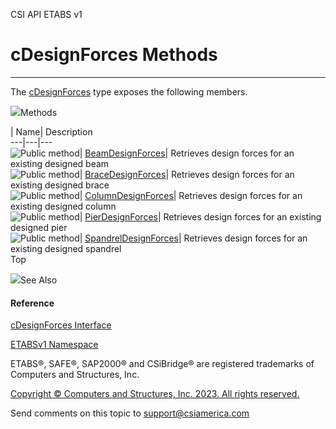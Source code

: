 ﻿

CSI API ETABS v1

# cDesignForces Methods  
  
---  
  
The [cDesignForces](4f77b6bb-819e-35e8-eee9-7c306bb12186.htm) type exposes the
following members.

![](../icons/SectionExpanded.png)Methods

| Name| Description  
---|---|---  
![Public method](../icons/pubmethod.gif)|
[BeamDesignForces](8210ec8a-1c46-d31b-3149-1a164ad14212.htm)|  Retrieves
design forces for an existing designed beam  
![Public method](../icons/pubmethod.gif)|
[BraceDesignForces](789e9766-bdd7-6dc1-ad89-ec1118a1e1ff.htm)|  Retrieves
design forces for an existing designed brace  
![Public method](../icons/pubmethod.gif)|
[ColumnDesignForces](5a3c4a39-b5d5-8dba-236e-42c6b8981be7.htm)|  Retrieves
design forces for an existing designed column  
![Public method](../icons/pubmethod.gif)|
[PierDesignForces](a05c6aa8-9b11-1e4a-9053-fd7f81e24932.htm)|  Retrieves
design forces for an existing designed pier  
![Public method](../icons/pubmethod.gif)|
[SpandrelDesignForces](b5da1b35-e1ac-732a-4c8d-b3ec507169c9.htm)|  Retrieves
design forces for an existing designed spandrel  
Top

![](../icons/SectionExpanded.png)See Also

#### Reference

[cDesignForces Interface](4f77b6bb-819e-35e8-eee9-7c306bb12186.htm)

[ETABSv1 Namespace](2780f1b8-2033-5289-2298-1cdb2a7508d9.htm)

ETABS®, SAFE®, SAP2000® and CSiBridge® are registered trademarks of Computers
and Structures, Inc.  

[Copyright © Computers and Structures, Inc. 2023. All rights
reserved.](http://www.csiamerica.com)

Send comments on this topic to
[support@csiamerica.com](mailto:support%40csiamerica.com?Subject=CSI%20API%20ETABS%20v1)

